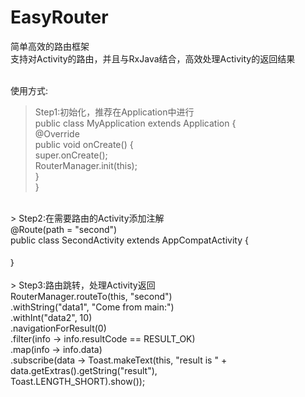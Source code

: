 # EasyRouter
简单高效的路由框架<br>
支持对Activity的路由，并且与RxJava结合，高效处理Activity的返回结果<br><br>

使用方式:<br>
> Step1:初始化，推荐在Application中进行<br>
  public class MyApplication extends Application {<br>
    @Override<br>
    public void onCreate() {<br>
        super.onCreate();<br>
        RouterManager.init(this);<br>
    }<br>
  }<br>
  <br>
> Step2:在需要路由的Activity添加注解<br>
  @Route(path = "second")<br>
  public class SecondActivity extends AppCompatActivity {<br>
  <br>
  ｝<br>
  <br>
> Step3:路由跳转，处理Activity返回<br>
  RouterManager.routeTo(this, "second")<br>
                .withString("data1", "Come from main:")<br>
                .withInt("data2", 10)<br>
                .navigationForResult(0)<br>
                .filter(info -> info.resultCode == RESULT_OK)<br>
                .map(info -> info.data)<br>
                .subscribe(data -> Toast.makeText(this, "result is " + data.getExtras().getString("result"), <br>
                  Toast.LENGTH_SHORT).show());<br>
